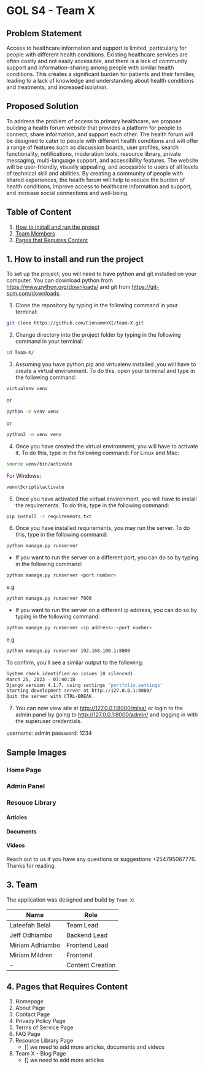 # GOL S4 - Team X

## Problem Statement
Access to healthcare information and support is limited, particularly for people with different health conditions. Existing healthcare services are often costly and not easily accessible, and there is a lack of community support and information-sharing among people with similar health conditions. This creates a significant burden for patients and their families, leading to a lack of knowledge and understanding about health conditions and treatments, and increased isolation.

## Proposed Solution
To address the problem of access to primary healthcare, we propose building a health forum website that provides a platform for people to connect, share information, and support each other. The health forum will be designed to cater to people with different health conditions and will offer a range of features such as discussion boards, user profiles, search functionality, notifications, moderation tools, resource library, private messaging, multi-language support, and accessibility features. The website will be user-friendly, visually appealing, and accessible to users of all levels of technical skill and abilities. By creating a community of people with shared experiences, the health forum will help to reduce the burden of health conditions, improve access to healthcare information and support, and increase social connections and well-being. 

## Table of Content
1. [How to install and run the project](#1-how-to-install-and-run-the-project)
2. [Team Members](#3-team)
3. [Pages that Requires Content](#4-pages-that-requires-content)

## 1. How to install and run the project

To set up the project, you will need to have python and git installed on your computer. You can download python from https://www.python.org/downloads/ and git from https://git-scm.com/downloads.
1. Clone the repository by typing in the following command in your terminal:
```bash
git clone https://github.com/CinnamonXI/Team-X.git
```
2. Change directory into the project folder by typing in the following command in your terminal:
```bash
cd Team-X/
```
3. Assuming you have python,pip and virtualenv installed ,you will have to create a virtual environment. To do this, open your terminal and type in the following command:
```bash
virtualenv venv
``` 
or
```bash
python -m venv venv
```
or
```bash
python3 -m venv venv
```
4. Once you have created the virtual environment, you will have to activate it. To do this, type in the following command:
For Linux and Mac:
```bash
source venv/bin/activate
```
For Windows:
```bash
venv\Scripts\activate
```
5. Once you have activated the virtual environment, you will have to install the requirements. To do this, type in the following command:
```bash
pip install -r requirements.txt
```
6. Once you have installed requirements, you may run the server. To do this, type in the following command:
```bash
python manage.py runserver
```
- If you want to run the server on a different port, you can do so by typing in the following command:
```bash
python manage.py runserver <port number>
``` 
e.g
```bash
python manage.py runserver 7000
```
- If you want to run the server on a different ip address, you can do so by typing in the following command:
```bash
python manage.py runserver <ip address>:<port number>
```
e.g
```bash
python manage.py runserver 192.168.100.1:8000
```
To confirm, you'll see a similar output to the following:
```bash
System check identified no issues (0 silenced).
March 25, 2023 - 07:40:18
Django version 4.1.7, using settings 'portfolio.settings'
Starting development server at http://127.0.0.1:8000/
Quit the server with CTRL-BREAK.
```

7. You can now view site at http://127.0.0.1:8000/mlsa/ or login to the admin panel by going to http://127.0.0.1:8000/admin/ and logging in with the superuser credentials.

username: admin
password: 1234

## Sample Images

### Home Page

### Admin Panel

### Resouce Library

#### Articles

#### Documents

#### Videos



Reach out to us if you have any questions or suggestions +254795067776. Thanks for reading.

## 3. Team
The application was designed and build by `Team X`:

| Name | Role |
| --- | --- |
| Lateefah Belal | Team Lead |
| Jeff Odhiambo | Backend Lead |
| Miriam Adhiambo | Frontend Lead |
| Miriam Mildren | Frontend |
| - | Content Creation |

## 4. Pages that Requires Content
1. Homepage
2. About Page
3. Contact Page
4. Privacy Policy Page
5. Terms of Service Page
6. FAQ Page
7. Resource Library Page
    <!-- Todo list -->
    - [] we need to add more articles, documents and videos
8. Team X - Blog Page
    - [] we need to add more articles